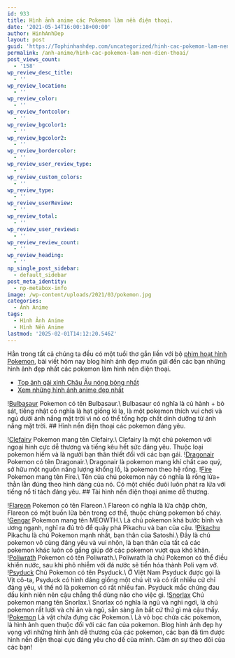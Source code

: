```yaml
---
id: 933
title: Hình ảnh anime các Pokemon làm nền điện thoại.
date: '2021-05-14T16:00:18+00:00'
author: HinhAnhDep
layout: post
guid: 'https://Tophinhanhdep.com/uncategorized/hinh-cac-pokemon-lam-nen-dien-thoai/'
permalink: /anh-anime/hinh-cac-pokemon-lam-nen-dien-thoai/
post_views_count:
  - '158'
wp_review_desc_title:
  - ''
wp_review_location:
  - ''
wp_review_color:
  - ''
wp_review_fontcolor:
  - ''
wp_review_bgcolor1:
  - ''
wp_review_bgcolor2:
  - ''
wp_review_bordercolor:
  - ''
wp_review_user_review_type:
  - ''
wp_review_custom_colors:
  - ''
wp_review_type:
  - ''
wp_review_userReview:
  - ''
wp_review_total:
  - ''
wp_review_user_reviews:
  - ''
wp_review_review_count:
  - ''
wp_review_heading:
  - ''
np_single_post_sidebar:
  - default_sidebar
post_meta_identity:
  - np-metabox-info
image: /wp-content/uploads/2021/03/pokemon.jpg
categories:
  - Ảnh Anime
tags:
  - Hình Ảnh Anime
  - Hình Nền Anime
lastmod: '2025-02-01T14:12:20.546Z'
---
```

Hẳn trong tất cả chúng ta đều có một tuổi thơ gắn liền với bộ [phim hoạt hình Pokemon](https://tophinhanhdep.com/anh-anime/hinh-cac-pokemon-lam-nen-dien-thoai/), bài viết hôm nay blog hình ảnh đẹp muốn gửi đến các bạn những hình ảnh đẹp nhất các pokemon làm hình nền điện thoại.

- [Top ảnh gái xinh Châu Âu nóng bỏng nhất](https://tophinhanhdep.com/gai-xinh/hinh-nhung-bong-hong-dep-nhat-hollywood/)
- [Xem những hình ảnh anime đẹp nhất](https://tophinhanhdep.com/anh-anime/anh-anime-dep/)
 
 \![Bulbasaur](https://tophinhanhdep.com/wp-content/uploads/2021/03/Bulbasaur.jpg) Pokemon có tên Bulbasaur.\ Bulbasaur có nghĩa là củ hành + bò sát, tiếng nhật có nghĩa là hạt giống kì lạ, là một pokemon thích vui chơi và ngủ dưới ánh nắng mặt trời vì nó có thể tổng hợp chất dinh dưỡng từ ánh nắng mặt trời. ## Hình nền điện thoại các pokemon đáng yêu.

 \![Clefairy](https://tophinhanhdep.com/wp-content/uploads/2021/03/clefairy.jpg) Pokemon mang tên Clefairy.\ Clefairy là một chú pokemon với ngoại hình cực dễ thương và tiếng kêu hết sức đáng yêu. Thuộc loại pokemon hiếm và là người bạn thân thiết đối với các bạn gái. \![Dragonair](https://tophinhanhdep.com/wp-content/uploads/2021/03/dragonair.jpg) Pokemon có tên Dragonair.\ Dragonair là pokemon mang khí chất cao quý, sở hữu một nguồn năng lượng khổng lồ, là pokemon theo hệ rồng. \![Fire](https://tophinhanhdep.com/wp-content/uploads/2021/03/fire.jpg) Pokemon mang tên Fire.\ Tên của chú pokemon này có nghĩa là rồng lửa+ thằn lằn đúng theo hình dáng của nó. Có một chiếc đuôi luôn phát ra lửa với tiếng nổ tí tách đáng yêu. ## Tải hình nền điện thoại anime dễ thương.

 \![Flareon](https://tophinhanhdep.com/wp-content/uploads/2021/03/flareon.jpg) Pokemon có tên Flareon.\ Flareon có nghĩa là lửa chập chờn, Flareon có một buồn lửa bên trong cơ thể, thuộc chủng pokemon bố cháy. \![Gengar](https://tophinhanhdep.com/wp-content/uploads/2021/03/Gengar.jpg) Pokemon mang tên MEOWTH.\ Là chú pokemon khá bước bỉnh và ương ngạnh, nghĩ ra đủ trò để quậy phá Pikachu và bạn của cậu. \![Pikachu](https://tophinhanhdep.com/wp-content/uploads/2021/03/pikachu.jpg) Pikachu là chú Pokemon mạnh nhất, bạn thân của Satoshi.\ Đây là chú pokemon vô cùng đáng yêu và vui nhộn, là bạn thân của tất cả các pokemon khác luôn cố gắng giúp đỡ các pokemon vượt qua khó khăn. \![Poliwrath](https://tophinhanhdep.com/wp-content/uploads/2021/03/poliwrath.jpg) Pokemon có tên Poliwrath.\ Poliwrath là chú Pokemon có thể điều khiển nước, sau khi phô nhiễm với đá nước sẽ tiến hóa thành Poli vạm vỡ. \![Psyduck](https://tophinhanhdep.com/wp-content/uploads/2021/03/psyduck.jpg) Chú Pokemon có tên Psyduck.\ Ở Việt Nam Psyduck được gọi là Vịt cô-ta, Psyduck có hình dáng giống một chú vịt và có rất nhiều cử chỉ đáng yêu, vì thế nó là pokemon có rất nhiều fan. Psyduck mắc chứng đau đầu kinh niên nên cậu chẳng thể dùng não cho việc gì. \![Snorlax](https://tophinhanhdep.com/wp-content/uploads/2021/03/snorlax-1.jpg) Chú pokemon mang tên Snorlax.\ Snorlax có nghĩa là ngủ và nghỉ ngơi, là chú pokemon rất lười và chỉ ăn và ngủ, sẵn sàng ăn bất cứ thứ gì mà cậu thấy. \![Pokemon](https://tophinhanhdep.com/wp-content/uploads/2021/03/pokemon.jpg) Là vật chứa đựng các Pokemon.\ Là vỏ bọc chứa các pokemon, là hình ảnh quen thuộc đối với các fan của pokemon. Blog hình ảnh đẹp hy vọng với những hình ảnh dễ thương của các pokemon, các bạn đã tìm được hình nền điện thoại cực đáng yêu cho dế của mình. Cảm ơn sự theo dõi của các bạn!

